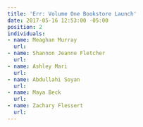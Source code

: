 ```yaml
---
title: 'Err: Volume One Bookstore Launch'
date: 2017-05-16 12:53:00 -05:00
position: 2
individuals:
- name: Meaghan Murray
  url: 
- name: Shannon Jeanne Fletcher
  url: 
- name: Ashley Mari
  url: 
- name: Abdullahi Soyan
  url: 
- name: Maya Beck
  url: 
- name: Zachary Flessert
  url: 
---
```


